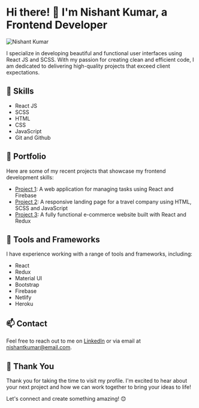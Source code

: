 # Hi there! 👋 I'm Nishant Kumar, a Frontend Developer

![Nishant Kumar](https://github.com/nishant679.png)

I specialize in developing beautiful and functional user interfaces using React JS and SCSS. With my passion for creating clean and efficient code, I am dedicated to delivering high-quality projects that exceed client expectations.

## 🚀 Skills

- React JS
- SCSS
- HTML
- CSS
- JavaScript
- Git and Github

## 🎨 Portfolio

Here are some of my recent projects that showcase my frontend development skills:

- [Project 1](): A web application for managing tasks using React and Firebase
- [Project 2](): A responsive landing page for a travel company using HTML, SCSS and JavaScript
- [Project 3](): A fully functional e-commerce website built with React and Redux

## 🔨 Tools and Frameworks

I have experience working with a range of tools and frameworks, including:

- React
- Redux
- Material UI
- Bootstrap
- Firebase
- Netlify
- Heroku

## 📫 Contact

Feel free to reach out to me on [LinkedIn](https://www.linkedin.com/in/nishant-kumar-590a53115/) or via email at nishantkumar@email.com.

## 🙏 Thank You

Thank you for taking the time to visit my profile. I'm excited to hear about your next project and how we can work together to bring your ideas to life! 

Let's connect and create something amazing! 😊
